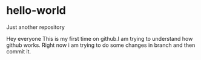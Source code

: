 # hello-world
Just another repository
 
Hey everyone
This is my first time on github.I am trying to understand how github works.
Right now i am trying to do some changes in branch and then commit it.
